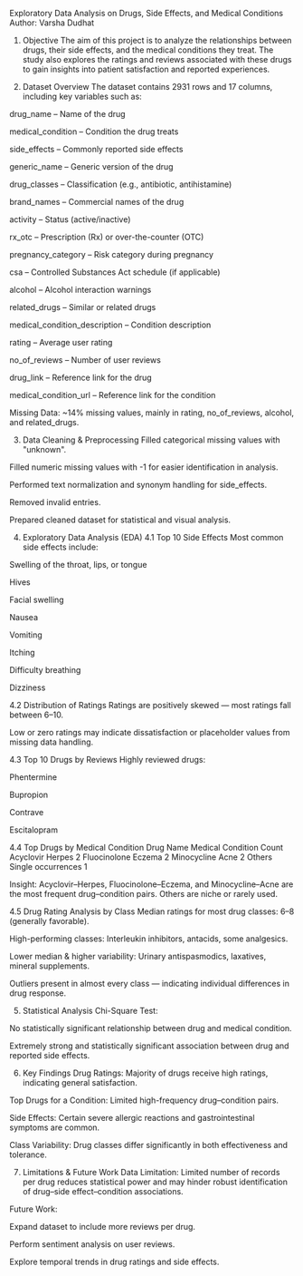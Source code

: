 
Exploratory Data Analysis on Drugs, Side Effects, and Medical Conditions
Author: Varsha Dudhat


1. Objective
The aim of this project is to analyze the relationships between drugs, their side effects, and the medical conditions they treat. The study also explores the ratings and reviews associated with these drugs to gain insights into patient satisfaction and reported experiences.

2. Dataset Overview
The dataset contains 2931 rows and 17 columns, including key variables such as:

drug_name – Name of the drug

medical_condition – Condition the drug treats

side_effects – Commonly reported side effects

generic_name – Generic version of the drug

drug_classes – Classification (e.g., antibiotic, antihistamine)

brand_names – Commercial names of the drug

activity – Status (active/inactive)

rx_otc – Prescription (Rx) or over-the-counter (OTC)

pregnancy_category – Risk category during pregnancy

csa – Controlled Substances Act schedule (if applicable)

alcohol – Alcohol interaction warnings

related_drugs – Similar or related drugs

medical_condition_description – Condition description

rating – Average user rating

no_of_reviews – Number of user reviews

drug_link – Reference link for the drug

medical_condition_url – Reference link for the condition

Missing Data: ~14% missing values, mainly in rating, no_of_reviews, alcohol, and related_drugs.

3. Data Cleaning & Preprocessing
Filled categorical missing values with "unknown".

Filled numeric missing values with -1 for easier identification in analysis.

Performed text normalization and synonym handling for side_effects.

Removed invalid entries.

Prepared cleaned dataset for statistical and visual analysis.

4. Exploratory Data Analysis (EDA)
4.1 Top 10 Side Effects
Most common side effects include:

Swelling of the throat, lips, or tongue

Hives

Facial swelling

Nausea

Vomiting

Itching

Difficulty breathing

Dizziness

4.2 Distribution of Ratings
Ratings are positively skewed — most ratings fall between 6–10.

Low or zero ratings may indicate dissatisfaction or placeholder values from missing data handling.

4.3 Top 10 Drugs by Reviews
Highly reviewed drugs:

Phentermine

Bupropion

Contrave

Escitalopram

4.4 Top Drugs by Medical Condition
Drug Name	Medical Condition	Count
Acyclovir	Herpes	2
Fluocinolone	Eczema	2
Minocycline	Acne	2
Others	Single occurrences	1

Insight:
Acyclovir–Herpes, Fluocinolone–Eczema, and Minocycline–Acne are the most frequent drug–condition pairs. Others are niche or rarely used.

4.5 Drug Rating Analysis by Class
Median ratings for most drug classes: 6–8 (generally favorable).

High-performing classes: Interleukin inhibitors, antacids, some analgesics.

Lower median & higher variability: Urinary antispasmodics, laxatives, mineral supplements.

Outliers present in almost every class — indicating individual differences in drug response.

5. Statistical Analysis
Chi-Square Test:

No statistically significant relationship between drug and medical condition.

Extremely strong and statistically significant association between drug and reported side effects.

6. Key Findings
Drug Ratings: Majority of drugs receive high ratings, indicating general satisfaction.

Top Drugs for a Condition: Limited high-frequency drug–condition pairs.

Side Effects: Certain severe allergic reactions and gastrointestinal symptoms are common.

Class Variability: Drug classes differ significantly in both effectiveness and tolerance.

7. Limitations & Future Work
Data Limitation: Limited number of records per drug reduces statistical power and may hinder robust identification of drug–side effect–condition associations.

Future Work:

Expand dataset to include more reviews per drug.

Perform sentiment analysis on user reviews.

Explore temporal trends in drug ratings and side effects.

